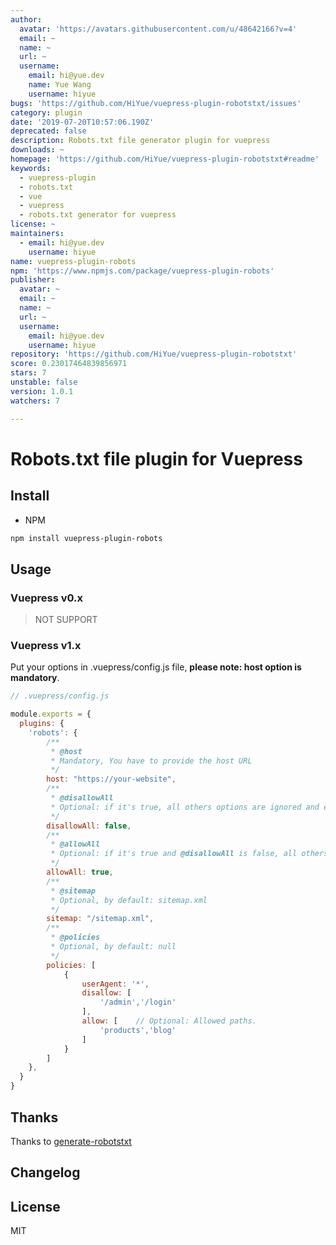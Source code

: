 ```yaml
---
author:
  avatar: 'https://avatars.githubusercontent.com/u/48642166?v=4'
  email: ~
  name: ~
  url: ~
  username:
    email: hi@yue.dev
    name: Yue Wang
    username: hiyue
bugs: 'https://github.com/HiYue/vuepress-plugin-robotstxt/issues'
category: plugin
date: '2019-07-20T10:57:06.190Z'
deprecated: false
description: Robots.txt file generator plugin for vuepress
downloads: ~
homepage: 'https://github.com/HiYue/vuepress-plugin-robotstxt#readme'
keywords:
  - vuepress-plugin
  - robots.txt
  - vue
  - vuepress
  - robots.txt generator for vuepress
license: ~
maintainers:
  - email: hi@yue.dev
    username: hiyue
name: vuepress-plugin-robots
npm: 'https://www.npmjs.com/package/vuepress-plugin-robots'
publisher:
  avatar: ~
  email: ~
  name: ~
  url: ~
  username:
    email: hi@yue.dev
    username: hiyue
repository: 'https://github.com/HiYue/vuepress-plugin-robotstxt'
score: 0.23017464839856971
stars: 7
unstable: false
version: 1.0.1
watchers: 7

---
```


# Robots.txt file plugin for Vuepress

## Install
* NPM
```bash
npm install vuepress-plugin-robots
```

## Usage
### Vuepress v0.x
> NOT SUPPORT

### Vuepress v1.x

Put your options in .vuepress/config.js file, **please note: host option is mandatory**.

```javascript
// .vuepress/config.js

module.exports = {
  plugins: {
    'robots': {
        /**
         * @host
         * Mandatory, You have to provide the host URL
         */   
        host: "https://your-website",
        /**
         * @disallowAll
         * Optional: if it's true, all others options are ignored and exclude all robots from the entire server
         */
        disallowAll: false,
        /**
         * @allowAll
         * Optional: if it's true and @disallowAll is false, all others options are ignored and allow all robots complete access
         */
        allowAll: true,      
        /**
         * @sitemap
         * Optional, by default: sitemap.xml
         */ 
        sitemap: "/sitemap.xml",
        /**
         * @policies
         * Optional, by default: null
         */ 
        policies: [
            {
                userAgent: '*',
                disallow: [
                    '/admin','/login'
                ],
                allow: [    // Optional: Allowed paths. 
                    'products','blog'
                ]
            }
        ]
    },
  }
}
```

## Thanks
Thanks to [generate-robotstxt](https://github.com/itgalaxy/generate-robotstxt)

## Changelog

## License
MIT